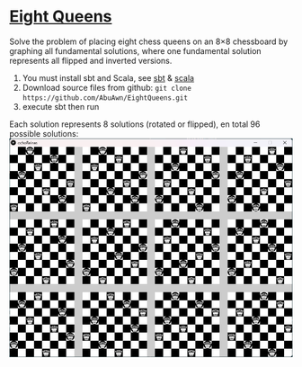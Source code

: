 # [Eight Queens](https://en.wikipedia.org/wiki/Eight_queens_puzzle)
Solve the problem of placing eight chess queens on an 8×8 chessboard by graphing all fundamental solutions, where one fundamental solution represents all flipped and inverted versions.
 
1) You must install sbt and Scala, see [sbt](https://www.scala-sbt.org/) & [scala](https://www.scala-lang.org/)
2) Download source files from github:
`git clone https://github.com/AbuAwn/EightQueens.git`
3) execute sbt then run

Each solution represents 8 solutions (rotated or flipped), en total 96 possible solutions:
![Alt text](image.png)